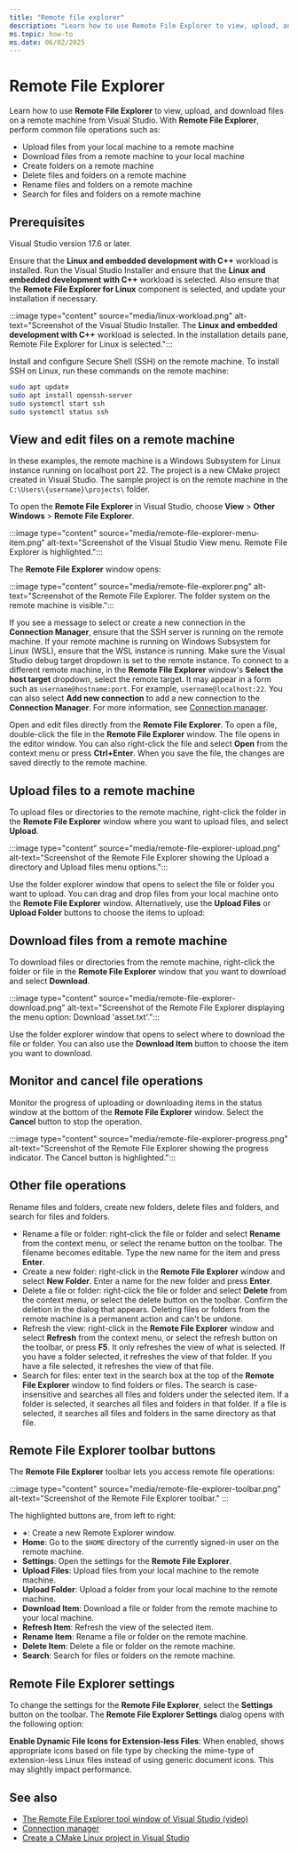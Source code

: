```yaml
---
title: "Remote file explorer"
description: "Learn how to use Remote File Explorer to view, upload, and download files on a remote machine form within Visual Studio."
ms.topic: how-to
ms.date: 06/02/2025
---
```

# Remote File Explorer

Learn how to use **Remote File Explorer** to view, upload, and download files on a remote machine from Visual Studio. With **Remote File Explorer**, perform common file operations such as:

- Upload files from your local machine to a remote machine
- Download files from a remote machine to your local machine
- Create folders on a remote machine
- Delete files and folders on a remote machine
- Rename files and folders on a remote machine
- Search for files and folders on a remote machine

## Prerequisites

Visual Studio version 17.6 or later.

Ensure that the **Linux and embedded development with C++** workload is installed. Run the Visual Studio Installer and ensure that the **Linux and embedded development with C++** workload is selected. Also ensure that the **Remote File Explorer for Linux** component is selected, and update your installation if necessary.

:::image type="content" source="media/linux-workload.png" alt-text="Screenshot of the Visual Studio Installer. The **Linux and embedded development with C++** workload is selected. In the installation details pane, Remote File Explorer for Linux is selected.":::

Install and configure Secure Shell (SSH) on the remote machine. To install SSH on Linux, run these commands on the remote machine:

```bash
sudo apt update
sudo apt install openssh-server
sudo systemctl start ssh
sudo systemctl status ssh
```

## View and edit files on a remote machine

In these examples, the remote machine is a Windows Subsystem for Linux instance running on localhost port 22. The project is a new CMake project created in Visual Studio. The sample project is on the remote machine in the `C:\Users\{username}\projects\` folder.

To open the **Remote File Explorer** in Visual Studio, choose **View** > **Other Windows** > **Remote File Explorer**.

:::image type="content" source="media/remote-file-explorer-menu-item.png" alt-text="Screenshot of the Visual Studio View menu. Remote File Explorer is highlighted.":::

The **Remote File Explorer** window opens:

:::image type="content" source="media/remote-file-explorer.png" alt-text="Screenshot of the Remote File Explorer. The folder system on the remote machine is visible.":::

If you see a message to select or create a new connection in the **Connection Manager**, ensure that the SSH server is running on the remote machine. If your remote machine is running on Windows Subsystem for Linux (WSL), ensure that the WSL instance is running. Make sure the Visual Studio debug target dropdown is set to the remote instance. To connect to a different remote machine, in the **Remote File Explorer** window's **Select the host target** dropdown, select the remote target. It may appear in a form such as `username@hostname:port`. For example, `username@localhost:22`. You can also select **Add new connection** to add a new connection to the **Connection Manager**. For more information, see [Connection manager](connect-to-your-remote-linux-computer.md).

Open and edit files directly from the **Remote File Explorer**. To open a file, double-click the file in the **Remote File Explorer** window. The file opens in the editor window. You can also right-click the file and select **Open** from the context menu or press **Ctrl+Enter**. When you save the file, the changes are saved directly to the remote machine.

## Upload files to a remote machine

To upload files or directories to the remote machine, right-click the folder in the **Remote File Explorer** window where you want to upload files, and select **Upload**.

:::image type="content" source="media/remote-file-explorer-upload.png" alt-text="Screenshot of the Remote File Explorer showing the Upload a directory and Upload files menu options.":::

Use the folder explorer window that opens to select the file or folder you want to upload. You can drag and drop files from your local machine onto the **Remote File Explorer** window. Alternatively, use the **Upload Files** or **Upload Folder** buttons to choose the items to upload:

## Download files from a remote machine

To download files or directories from the remote machine, right-click the folder or file in the **Remote File Explorer** window that you want to download and select **Download**.

:::image type="content" source="media/remote-file-explorer-download.png" alt-text="Screenshot of the Remote File Explorer displaying the menu option: Download 'asset.txt'.":::

Use the folder explorer window that opens to select where to download the file or folder. You can also use the **Download Item** button to choose the item you want to download.

## Monitor and cancel file operations

Monitor the progress of uploading or downloading items in the status window at the bottom of the **Remote File Explorer** window. Select the **Cancel** button to stop the operation.

:::image type="content" source="media/remote-file-explorer-progress.png" alt-text="Screenshot of the Remote File Explorer showing the progress indicator. The Cancel button is highlighted.":::

## Other file operations

Rename files and folders, create new folders, delete files and folders, and search for files and folders.

- Rename a file or folder: right-click the file or folder and select **Rename** from the context menu, or select the rename button on the toolbar. The filename becomes editable. Type the new name for the item and press **Enter**.
- Create a new folder: right-click in the **Remote File Explorer** window and select **New Folder**. Enter a name for the new folder and press **Enter**.
- Delete a file or folder: right-click the file or folder and select **Delete** from the context menu, or select the delete button on the toolbar. Confirm the deletion in the dialog that appears. Deleting files or folders from the remote machine is a permanent action and can't be undone.
- Refresh the view: right-click in the **Remote File Explorer** window and select **Refresh** from the context menu, or select the refresh button on the toolbar, or press **F5**. It only refreshes the view of what is selected. If you have a folder selected, it refreshes the view of that folder. If you have a file selected, it refreshes the view of that file.
- Search for files: enter text in the search box at the top of the **Remote File Explorer** window to find folders or files. The search is case-insensitive and searches all files and folders under the selected item. If a folder is selected, it searches all files and folders in that folder. If a file is selected, it searches all files and folders in the same directory as that file.

## Remote File Explorer toolbar buttons

The **Remote File Explorer** toolbar lets you access remote file operations:

:::image type="content" source="media/remote-file-explorer-toolbar.png" alt-text="Screenshot of the Remote File Explorer toolbar." :::

The highlighted buttons are, from left to right:

- **+**: Create a new Remote Explorer window.
- **Home**: Go to the `$HOME` directory of the currently signed-in user on the remote machine.
- **Settings**: Open the settings for the **Remote File Explorer**.
- **Upload Files**: Upload files from your local machine to the remote machine.
- **Upload Folder**: Upload a folder from your local machine to the remote machine.
- **Download Item**: Download a file or folder from the remote machine to your local machine.
- **Refresh Item**: Refresh the view of the selected item.
- **Rename Item**: Rename a file or folder on the remote machine.
- **Delete Item**: Delete a file or folder on the remote machine.
- **Search**: Search for files or folders on the remote machine.

## Remote File Explorer settings

To change the settings for the **Remote File Explorer**, select the **Settings** button on the toolbar. The **Remote File Explorer Settings** dialog opens with the following option:

**Enable Dynamic File Icons for Extension-less Files**: When enabled, shows appropriate icons based on file type by checking the mime-type of extension-less Linux files instead of using generic document icons. This may slightly impact performance.

## See also

- [The Remote File Explorer tool window of Visual Studio (video)](/shows/pure-virtual-cpp-2023/the-remote-file-explorer-tool-window-of-visual-studio)
- [Connection manager](connect-to-your-remote-linux-computer.md)
- [Create a CMake Linux project in Visual Studio](cmake-linux-project.md)